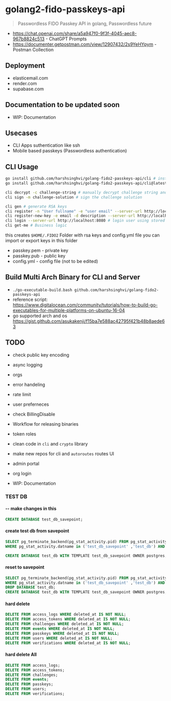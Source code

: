 # golang2-fido-passkeys-api

> Passwordless FIDO Passkey API in golang, Passwordless future

- <https://chat.openai.com/share/a5a947f0-9f3f-4045-aec8-967b8824c513> - ChatGPT Prompts
- <https://documenter.getpostman.com/view/12907432/2s9YeHYpym> - Postman Collection

## Deployment

- elasticemail.com
- render.com
- supabase.com

## Documentation to be updated soon

- WIP: Documentation

## Usecases

- CLI Apps suthentication like ssh
- Mobile based passkeys (Passwordless authentication)

## CLI Usage

```bash
go install github.com/harshsinghvi/golang-fido2-passkeys-api/cli # install locally after cloning
go install github.com/harshsinghvi/golang-fido2-passkeys-api/cli@latest # install directly

cli decrypt -c challenge-string # manually decrypt challenge string and solve manually too
cli sign -m challenge-solution # sign the challenge solution

cli gen # generate RSA keys
cli register -n "User fullname" -e "user email" --server-url http://localhost:8080 # register user with previously generated rsa keys and verify challenge
cli register-new-key -e email -d description --server-url http://localhost:8080 # add key to user account
cli login --server-url http://localhost:8080 # login user using stored keys
cli get-me # Business logic
```

this creates `$HOME/.FIDO2` Folder with rsa keys and config.yml file
you can import or export keys in this folder

- passkey.pem - private key
- passkey.pub - public key
- config.yml -  config file (not to be edited)

## Build Multi Arch Binary for CLI and Server

- `./go-executable-build.bash github.com/harshsinghvi/golang-fido2-passkeys-api`
- reference script: <https://www.digitalocean.com/community/tutorials/how-to-build-go-executables-for-multiple-platforms-on-ubuntu-16-04>
- go supported arch and os <https://gist.github.com/asukakenji/f15ba7e588ac42795f421b48b8aede63>

## TODO

- check public key encoding
- async logging
- orgs

- error handeling
- rate limit
- user preferneces
- check BillingDisable

- Workflow for releasing binaries
- token roles
- clean code in `cli` and `crypto` library

- make new repos for cli and `autoroutes` routes
UI
- admin portal
- org login
- WIP: Documentation

### TEST DB

#### -- make changes in this

```sql
CREATE DATABASE test_db_savepoint; 
```

#### create test db from savepoint

```sql
SELECT pg_terminate_backend(pg_stat_activity.pid) FROM pg_stat_activity 
WHERE pg_stat_activity.datname in ('test_db_savepoint' ,'test_db') AND pid <> pg_backend_pid();

CREATE DATABASE test_db WITH TEMPLATE test_db_savepoint OWNER postgres;
```

#### reset to savepoint

```sql
SELECT pg_terminate_backend(pg_stat_activity.pid) FROM pg_stat_activity 
WHERE pg_stat_activity.datname in ('test_db_savepoint' ,'test_db') AND pid <> pg_backend_pid();
DROP DATABASE test_db;
CREATE DATABASE test_db WITH TEMPLATE test_db_savepoint OWNER postgres;
```

#### hard delete

```sql
DELETE FROM access_logs WHERE deleted_at IS NOT NULL;
DELETE FROM access_tokens WHERE deleted_at IS NOT NULL;
DELETE FROM challenges WHERE deleted_at IS NOT NULL;
DELETE FROM events WHERE deleted_at IS NOT NULL;
DELETE FROM passkeys WHERE deleted_at IS NOT NULL;
DELETE FROM users WHERE deleted_at IS NOT NULL;
DELETE FROM verifications WHERE deleted_at IS NOT NULL;
```

#### hard delete All

```sql
DELETE FROM access_logs;
DELETE FROM access_tokens;
DELETE FROM challenges;
DELETE FROM events;
DELETE FROM passkeys;
DELETE FROM users;
DELETE FROM verifications;
```

